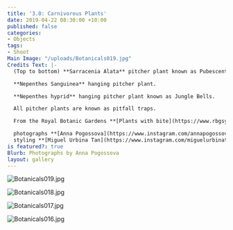 ```yaml
---
title: '3.0: Carnivorous Plants'
date: 2019-04-22 08:30:00 +10:00
published: false
categories:
- Objects
tags:
- Shoot
Main Image: "/uploads/Botanicals019.jpg"
Credits Text: |-
  (Top to bottom) **Sarracenia Alata** pitcher plant known as Pubescent.

  **Nepenthes Sanguinea** hanging pitcher plant.

  **Nepenthes hyprid** hanging pitcher plant known as Jungle Bells.

  All pitcher plants are known as pitfall traps.

  From the Royal Botanic Gardens **[Plants with bite](https://www.rbgsyd.nsw.gov.au/whatson/plants-with-bite)** exhibition.

  photographs **[Anna Pogossova](https://www.instagram.com/annapogossova/)** at **[B&A](https://www.instagram.com/barepsau/)**
  styling **[Miguel Urbina Tan](https://www.instagram.com/miguelurbinatan/)**
is featured?: true
Blurb: Photographs by Anna Pogossova
layout: gallery
---
```


![Botanicals019.jpg](/uploads/Botanicals019.jpg)

![Botanicals018.jpg](/uploads/Botanicals018.jpg)

![Botanicals017.jpg](/uploads/Botanicals017.jpg)

![Botanicals016.jpg](/uploads/Botanicals016.jpg)